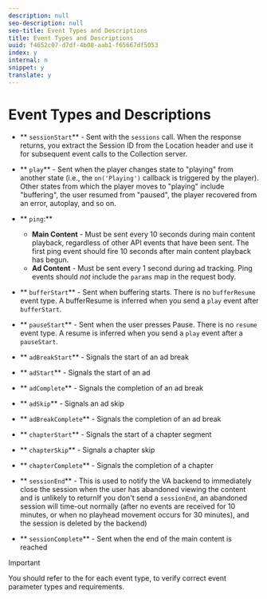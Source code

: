 ```yaml
---
description: null
seo-description: null
seo-title: Event Types and Descriptions
title: Event Types and Descriptions
uuid: f4652c07-d7df-4b08-aab1-f65667df5053
index: y
internal: n
snippet: y
translate: y
---
```


# Event Types and Descriptions


* ** `sessionStart`** - Sent with the `sessions` call. When the response returns, you extract the Session ID from the Location header and use it for subsequent event calls to the Collection server.
* ** `play`** - Sent when the player changes state to "playing" from another state (i.e., the `on('Playing')` callback is triggered by the player). Other states from which the player moves to "playing" include "buffering", the user resumed from "paused", the player recovered from an error, autoplay, and so on.
* ** `ping`:** 
    * **Main Content** - Must be sent every 10 seconds during main content playback, regardless of other API events that have been sent. The first ping event should fire 10 seconds after main content playback has begun.
    * **Ad Content** - Must be sent every 1 second during ad tracking.
  Ping events should *not* include the `params` map in the request body.

* ** `bufferStart`** - Sent when buffering starts. There is no `bufferResume` event type. A bufferResume is inferred when you send a `play` event after `bufferStart`.
* ** `pauseStart`** - Sent when the user presses Pause. There is no `resume` event type. A resume is inferred when you send a `play` event after a `pauseStart`.
* ** `adBreakStart`** - Signals the start of an ad break
* ** `adStart`** - Signals the start of an ad
* ** `adComplete`** - Signals the completion of an ad break
* ** `adSkip`** - Signals an ad skip
* ** `adBreakComplete`** - Signals the completion of an ad break
* ** `chapterStart`** - Signals the start of a chapter segment
* ** `chapterSkip`** - Signals a chapter skip
* ** `chapterComplete`** - Signals the completion of a chapter
* ** `sessionEnd`** - This is used to notify the VA backend to immediately close the session when the user has abandoned viewing the content and is unlikely to returnIf you don't send a `sessionEnd`, an abandoned session will time-out normally (after no events are received for 10 minutes, or when no playhead movement occurs for 30 minutes), and the session is deleted by the backend)

* ** `sessionComplete`** - Sent when the end of the main content is reached


>[!IMPORTANT]
>
>You should refer to the[](c_vhl_col-api_ref_json_validation.md) for each event type, to verify correct event parameter types and requirements.

